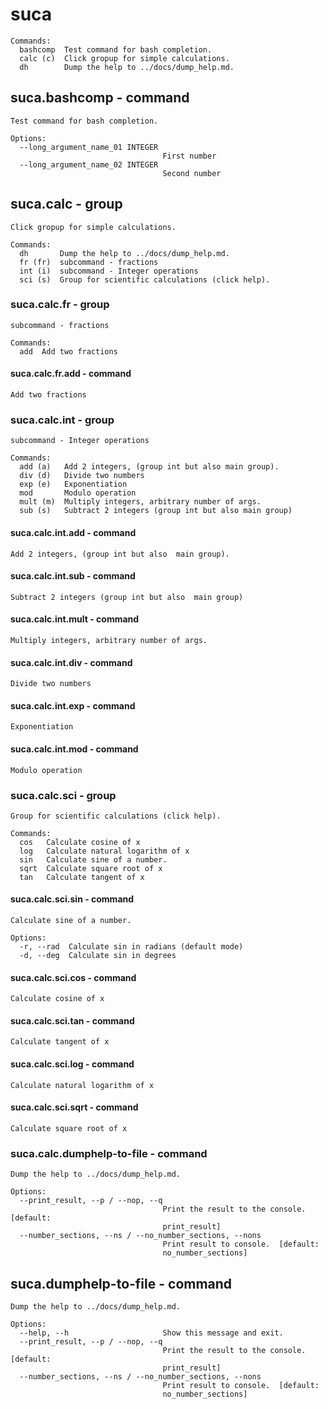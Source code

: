 #  suca

```
Commands:
  bashcomp  Test command for bash completion.
  calc (c)  Click gropup for simple calculations.
  dh        Dump the help to ../docs/dump_help.md.
```

##  suca.bashcomp - command

```
Test command for bash completion.

Options:
  --long_argument_name_01 INTEGER
                                  First number
  --long_argument_name_02 INTEGER
                                  Second number
```

##  suca.calc - group

```
Click gropup for simple calculations.

Commands:
  dh       Dump the help to ../docs/dump_help.md.
  fr (fr)  subcommand - fractions
  int (i)  subcommand - Integer operations
  sci (s)  Group for scientific calculations (click help).
```

###  suca.calc.fr - group

```
subcommand - fractions

Commands:
  add  Add two fractions
```

####  suca.calc.fr.add - command

```
Add two fractions

```

###  suca.calc.int - group

```
subcommand - Integer operations

Commands:
  add (a)   Add 2 integers, (group int but also main group).
  div (d)   Divide two numbers
  exp (e)   Exponentiation
  mod       Modulo operation
  mult (m)  Multiply integers, arbitrary number of args.
  sub (s)   Subtract 2 integers (group int but also main group)
```

####  suca.calc.int.add - command

```
Add 2 integers, (group int but also  main group).
```

####  suca.calc.int.sub - command

```
Subtract 2 integers (group int but also  main group)
```

####  suca.calc.int.mult - command

```
Multiply integers, arbitrary number of args.
```

####  suca.calc.int.div - command

```
Divide two numbers
```

####  suca.calc.int.exp - command

```
Exponentiation
```

####  suca.calc.int.mod - command

```
Modulo operation
```

###  suca.calc.sci - group

```
Group for scientific calculations (click help).

Commands:
  cos   Calculate cosine of x
  log   Calculate natural logarithm of x
  sin   Calculate sine of a number.
  sqrt  Calculate square root of x
  tan   Calculate tangent of x
```

####  suca.calc.sci.sin - command

```
Calculate sine of a number.

Options:
  -r, --rad  Calculate sin in radians (default mode)
  -d, --deg  Calculate sin in degrees
```

####  suca.calc.sci.cos - command

```
Calculate cosine of x
```

####  suca.calc.sci.tan - command

```
Calculate tangent of x
```

####  suca.calc.sci.log - command

```
Calculate natural logarithm of x
```

####  suca.calc.sci.sqrt - command

```
Calculate square root of x
```

###  suca.calc.dumphelp-to-file - command

```
Dump the help to ../docs/dump_help.md.

Options:
  --print_result, --p / --nop, --q
                                  Print the result to the console.  [default:
                                  print_result]
  --number_sections, --ns / --no_number_sections, --nons
                                  Print result to console.  [default:
                                  no_number_sections]
```

##  suca.dumphelp-to-file - command

```
Dump the help to ../docs/dump_help.md.

Options:
  --help, --h                     Show this message and exit.
  --print_result, --p / --nop, --q
                                  Print the result to the console.  [default:
                                  print_result]
  --number_sections, --ns / --no_number_sections, --nons
                                  Print result to console.  [default:
                                  no_number_sections]
```
